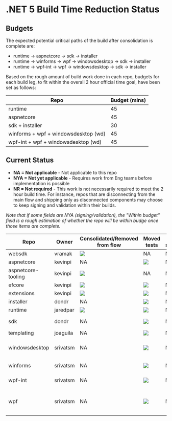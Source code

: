 # .NET 5 Build Time Reduction Status

## Budgets

The expected potential critical paths of the build after consolidation is complete are:

- runtime -> aspnetcore -> sdk -> installer
- runtime -> winforms -> wpf -> windowsdesktop -> sdk -> installer
- runtime -> wpf-int -> wpf -> windowsdesktop -> sdk -> installer

Based on the rough amount of build work done in each repo, budgets for each build leg, to fit within the overall 2 hour official time goal, have been set as follows:

| Repo                                 | Budget (mins) |
| ------------------------------------ | ------------- |
| runtime                              | 45            |
| aspnetcore                           | 45            |
| sdk + installer                      | 30            |
| winforms + wpf + windowsdesktop (wd) | 45            |
| wpf-int + wpf + windowsdesktop (wd)  | 45            |

## Current Status

- **NA = Not applicable** - Not applicable to this repo
- **NYA = Not yet applicable** - Requires work from Eng teams before implementation is possible
- **NR = Not required** - This work is not necessarily required to meet the 2 hour build time. For instance,
  repos that are disconnecting from the main flow and shipping only as disconnected components may choose to keep
  signing and validation within their builds.

*Note that if some fields are NYA (signing/validation), the "Within budget" field is a rough estimation
of whether the repo will be within budge once those items are complete.*


| Repo               | Owner    | Consolidated/Removed from flow | Moved tests | Post-signing | Post-validation | Budget (mins)                   | Within budget |
| ------------------ | -------- | ------------------------------ | ----------- | ------------ | --------------- | ------------------------------- | ------------- |
| websdk             | vramak   | ![][red]                       | NA          | NA           | NA              | NA                              | NA            |
| aspnetcore         | kevinpi  | NA                             | ![][red]    | NYA          | NYA             | 45                              | ![][red]      |
| aspnetcore-tooling | kevinpi  | ![][red]                       | NA          | NA           | NA              | NA                              | NA            |
| efcore             | kevinpi  | ![][green]                     | ![][red]    | NR           | NR              | NA                              | NA            |
| extensions         | kevinpi  | ![][red]                       | ![][red]    | NR           | NR              | NA                              | NA            |
| installer          | dondr    | NA                             | ![][red]    | NYA          | NYA             | 30 (w/sdk)                      | ![][red]      |
| runtime            | jaredpar | ![][green]                     | ![][green]  | NYA          | NYA             | 45                              | ![][red]      |
| sdk                | dondr    | NA                             | ![][green]  | NYA          | NYA             | 30 (w/installer)                | ![][red]      |
| templating         | joaguila | NA                             | ![][red]    | NYA          | NYA             | NA                              | NA            |
| windowsdesktop     | srivatsm | NA                             | ![][red]    | NYA          | NYA             | 45 (w/winforms + wpf)           | ![][red]      |
| winforms           | srivatsm | NA                             | ![][red]    | NYA          | NYA             | 45 (w/wpf + wd)                 | ![][red]      |
| wpf-int            | srivatsm | NA                             | ![][red]    | NYA          | NYA             | 45 (w/wpf + wd)                 | ![][red]      |
| wpf                | srivatsm | NA                             | ![][red]    | NYA          | NYA             | 45 (w/winforms or wpf-int + wd) | ![][red]      |

[red]: https://individual.icons-land.com/IconsPreview/Sport/PNG/16x16/Ball_Red.png
[green]: https://individual.icons-land.com/IconsPreview/Sport/PNG/16x16/Ball_Green.png
[yello]: https://individual.icons-land.com/IconsPreview/Sport/PNG/16x16/Ball_Yellow.png